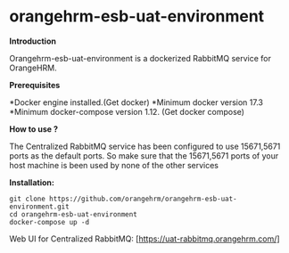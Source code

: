 # orangehrm-esb-uat-environment

**Introduction**

Orangehrm-esb-uat-environment  is a dockerized RabbitMQ service for OrangeHRM.
 
**Prerequisites**

*Docker engine installed.(Get docker)
*Minimum docker version 17.3
*Minimum docker-compose version 1.12. (Get docker compose)

**How to use  ?**

The Centralized RabbitMQ service  has been configured to use 15671,5671 ports as the default ports. So make sure that the 15671,5671 ports of your host machine is been used by none of the other services 

**Installation:**

```
git clone https://github.com/orangehrm/orangehrm-esb-uat-environment.git
cd orangehrm-esb-uat-environment
docker-compose up -d
```

Web UI for Centralized RabbitMQ: [https://uat-rabbitmq.orangehrm.com/]


